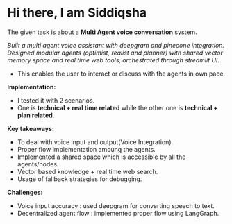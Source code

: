 # Hi there, I am Siddiqsha

The given task is about a **Multi Agent voice conversation** system.

*Built a multi agent voice assistant with deepgram and pinecone integration. Designed modular agents (optimist, realist and planner) with shared vector memory space and real time web tools, orchestrated through streamlit UI.*

- This enables the user to interact or discuss with the agents in own pace.

**Implementation:**

- I tested it with 2 scenarios.
- One is **technical + real time related** while the other one is **technical + plan related**.

**Key takeaways:**

- To deal with voice input and output(Voice Integration).
- Proper flow implementation amoung the agents.
- Implemented a shared space which is accessible by all the agents/nodes.
- Vector based knowledge + real time web search.
- Usage of fallback strategies for debugging.

**Challenges:**

- Voice input accuracy : used deepgram for converting speech to text.
- Decentralized agent flow : implemented proper flow using LangGraph.
